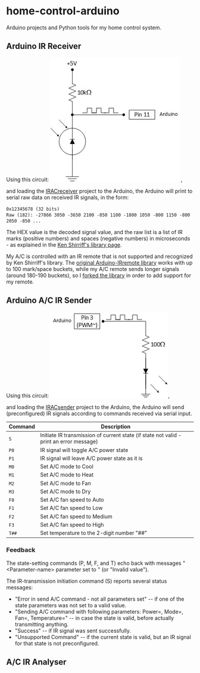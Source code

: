 home-control-arduino
====================

Arduino projects and Python tools for my home control system.


Arduino IR Receiver
-------------------

Using this circuit: ![Arduino PhotoTransistor Circuit](docs/Arduino-PhotoTransistor-Circuit.jpg),

and loading the [IRACreceiver](IRACreceiver) project to the Arduino,
the Arduino will print to serial raw data on received IR signals, in the form:

```
0x12345678 (32 bits)
Raw (182): -27866 3050 -3650 2100 -850 1100 -1800 1050 -800 1150 -800 2050 -850 ...
```

The HEX value is the decoded signal value,
and the raw list is a list of IR marks (positive numbers) and spaces (negative numbers) in microseconds -
as explained in the [Ken Shirriff's library page](http://www.righto.com/2009/08/multi-protocol-infrared-remote-library.html).

My A/C is controlled with an IR remote that is not supported and recognized by Ken Shirriff's library.
The [original Arduino-IRremote library](https://github.com/shirriff/Arduino-IRremote) works with up to 100 mark/space buckets,
while my A/C remote sends longer signals (around 180-190 buckets),
so I [forked the library](https://github.com/itamaro/Arduino-IRremote) in order to add support for my remote.


Arduino A/C IR Sender
---------------------

Using this circuit: ![Arduino IR LED Circuit](docs/Arduino-IR-LED-Circuit.jpg),

and loading the [IRACsender](IRACsender) project to the Arduino,
the Arduino will send (preconfigured) IR signals according to commands received via serial input.

| Command | Description
|---------|-----------------------------------------------------------------------------------------
|  `S`    | Initiate IR transmission of current state (if state not valid - print an error message)
|  `P0`   | IR signal will toggle A/C power state
|  `P1`   | IR signal will leave A/C power state as it is
|  `M0`   | Set A/C mode to Cool
|  `M1`   | Set A/C mode to Heat
|  `M2`   | Set A/C mode to Fan
|  `M3`   | Set A/C mode to Dry
|  `F0`   | Set A/C fan speed to Auto
|  `F1`   | Set A/C fan speed to Low
|  `F2`   | Set A/C fan speed to Medium
|  `F3`   | Set A/C fan speed to High
|  `T##`  | Set temperature to the 2-digit number "##"

### Feedback

The state-setting commands (P, M, F, and T) echo back with messages "\<Parameter-name\> parameter set to <new-value>"
(or "Invalid <parameter-name> value").

The IR-transmission initiation command (S) reports several status messages:
- "Error in send A/C command - not all parameters set" -- if one of the state parameters was not set to a valid value.
- "Sending A/C command with following parameters: Power=<pwr>, Mode=<mode>, Fan=<fan>, Temperature=<temp>" -- in case the state is valid, before actually transmitting anything.
- "Success" -- if IR signal was sent successfully.
- "Unsupported Command" -- if the current state is valid, but an IR signal for that state is not preconfigured.


A/C IR Analyser
---------------

